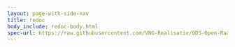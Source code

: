 ```yaml
---
layout: page-with-side-nav
title: redoc
body_include: redoc-body.html
spec-url: https://raw.githubusercontent.com/VNG-Realisatie/ODS-Open-Raadsinformatie/Volledige-model/specificatie/openapi.yaml
---
```

<redoc spec-url='{{ page.spec-url}}'></redoc>
